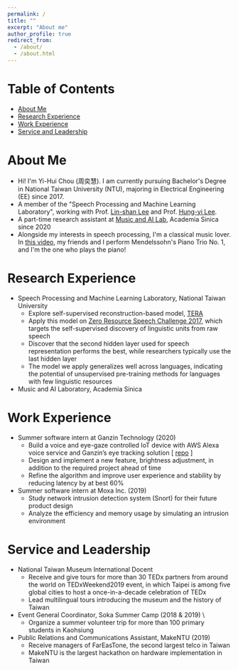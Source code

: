 ```yaml
---
permalink: /
title: ""
excerpt: "About me"
author_profile: true
redirect_from: 
  - /about/
  - /about.html
---
```

# Table of Contents
- [About Me](#about-me)
- [Research Experience](#research-experience)
- [Work Experience](#work-experience)
- [Service and Leadership](#sercice-and-leadership)

# About Me
* Hi! I'm Yi-Hui Chou (周奕慧). I am currently pursuing Bachelor's Degree in National Taiwan University (NTU), majoring in Electrical Engineering (EE) since 2017.
* A member of the "Speech Processing and Machine Learning Laboratory", working with Prof. [Lin-shan Lee](http://speech.ee.ntu.edu.tw/previous_version/lslNew.htm) and Prof. [Hung-yi Lee](http://speech.ee.ntu.edu.tw/~tlkagk/).
* A part-time research assistant at [Music and AI Lab](https://musicai.citi.sinica.edu.tw/), Academia Sinica since 2020
* Alongside my interests in speech processing, I'm a classical music lover. In [this video](https://www.youtube.com/watch?v=dU4iPHfb2tI&list=PLWxD9JBT-P09TzTE_kozSU4TOXfiVPGTA&index=11), my friends and I perform Mendelssohn's Piano Trio No. 1, and I'm the one who plays the piano!

# Research Experience
* Speech Processing and Machine Learning Laboratory, National Taiwan University
  * Explore self-supervised reconstruction-based model, [TERA](https://github.com/andi611/Self-Supervised-Speech-Pretraining-and-Representation-Learning)  
  * Apply this model on [Zero Resource Speech Challenge 2017](https://zerospeech.com/2017/), which targets the self-supervised discovery of linguistic units from raw speech 
  * Discover that the second hidden layer used for speech representation performs the best, while researchers typically use the last hidden layer 
  * The model we apply generalizes well across languages, indicating the potential of unsupervised pre-training methods for languages with few linguistic resources 
* Music and AI Laboratory, Academia Sinica 

# Work Experience
* Summer software intern at Ganzin Technology (2020)
  * Build a voice and eye-gaze controlled IoT device with AWS Alexa voice service and Ganzin’s eye tracking solution [ [repo](https://github.com/sophia1488/Voice-and-Eye-Gaze-Controlled-Light) ]
  * Design and implement a new feature, brightness adjustment, in addition to the required project ahead of time 
  * Refine the algorithm and improve user experience and stability by reducing latency by at best 60% 
* Summer software intern at Moxa Inc. (2019)
  * Study network intrusion detection system (Snort) for their future product design 
  * Analyze the efficiency and memory usage by simulating an intrusion environment 

# Service and Leadership
* National Taiwan Museum International Docent 
  * Receive and give tours for more than 30 TEDx partners from around the world on TEDxWeekend2019 event, in which Taipei is among five global cities to host a once-in-a-decade celebration of TEDx 
  * Lead multilingual tours introducing the museum and the history of Taiwan 
* Event General Coordinator, Soka Summer Camp (2018 & 2019)                                                                                        \
  * Organize a summer volunteer trip for more than 100 primary students in Kaohsiung 
* Public Relations and Communications Assistant, MakeNTU (2019)
  * Receive managers of FarEasTone, the second largest telco in Taiwan 
  * MakeNTU is the largest hackathon on hardware implementation in Taiwan 
